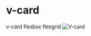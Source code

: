 # v-card
v-card flexbox flexgrid
![V-card](https://github.com/GMKRAKEN23/v-card/assets/149949090/3f761de0-230a-44d3-a99c-d96a1de18d86)

